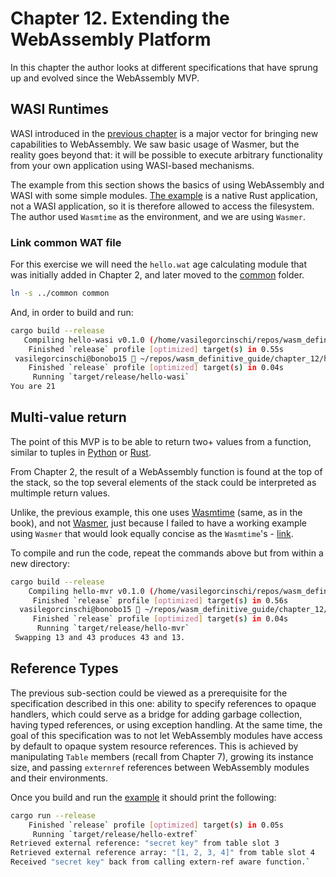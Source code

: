 # Chapter 12. Extending the WebAssembly Platform

In this chapter the author looks at different specifications that have sprung up and evolved since the WebAssembly MVP.

## WASI Runtimes

WASI introduced in the [previous chapter](/chapter_11/README.md) is a major vector for bringing new capabilities to WebAssembly. We saw basic usage of Wasmer, but the reality goes beyond that: it will be possible to execute arbitrary functionality from your own application using WASI-based mechanisms.

The example from this section shows the basics of using WebAssembly and WASI with some simple modules. [The example](chapter_12/hello-wasi) is a native
Rust application, not a WASI application, so it is therefore allowed to access the filesystem. The author used `Wasmtime` as the environment, and we are using `Wasmer`.

### Link common WAT file

For this exercise we will need the `hello.wat` age calculating module that was initially added in Chapter 2, and later moved to the [common](../common) folder.

```bash
ln -s ../common common
```

And, in order to build and run:

```bash
cargo build --release
   Compiling hello-wasi v0.1.0 (/home/vasilegorcinschi/repos/wasm_definitive_guide/chapter_12/hello-wasi)
    Finished `release` profile [optimized] target(s) in 0.55s
 vasilegorcinschi@bonobo15  ~/repos/wasm_definitive_guide/chapter_12/hello-wasi   main ±  cargo run --release
    Finished `release` profile [optimized] target(s) in 0.04s
     Running `target/release/hello-wasi`
You are 21
```

## Multi-value return

The point of this MVP is to be able to return two+ values from a function, similar to tuples in [Python](https://realpython.com/python-tuple/#returning-tuples-from-functions) or [Rust](https://doc.rust-lang.org/rust-by-example/primitives/tuples.html).

From Chapter 2, the result of a WebAssembly function is found at the top of the stack, so the top several elements
of the stack could be interpreted as multimple return values.

Unlike, the previous example, this one uses [Wasmtime](https://docs.wasmtime.dev/) (same, as in the book), and not [Wasmer](https://docs.wasmer.io/), just because
I failed to have a working example using `Wasmer` that would look equally concise as the `Wasmtime`'s - [link](https://github.com/wasmerio/wasmer/discussions/5647).

To compile and run the code, repeat the commands above but from within a new directory:

```bash
cargo build --release
    Compiling hello-mvr v0.1.0 (/home/vasilegorcinschi/repos/wasm_definitive_guide/chapter_12/hello-mvr)
     Finished `release` profile [optimized] target(s) in 0.56s
  vasilegorcinschi@bonobo15  ~/repos/wasm_definitive_guide/chapter_12/hello-mvr   main ±  cargo run --release
     Finished `release` profile [optimized] target(s) in 0.04s
      Running `target/release/hello-mvr`
 Swapping 13 and 43 produces 43 and 13.
```

## Reference Types

The previous sub-section could be viewed as a prerequisite for the specification described in this one: ability to specify references to opaque handlers, which
could serve as a bridge for adding garbage collection, having typed references, or using exception handling. At the same time, the goal of this specification
was to not let WebAssembly modules have access by default to opaque system resource references. This is achieved by manipulating `Table` members (recall from Chapter 7),
growing its instance size, and passing `externref` references between WebAssembly modules and their environments.

Once you build and run the [example](hello-extref/src/main.rs) it should print the following:

```bash
cargo run --release
    Finished `release` profile [optimized] target(s) in 0.05s
     Running `target/release/hello-extref`
Retrieved external reference: "secret key" from table slot 3
Retrieved external reference array: "[1, 2, 3, 4]" from table slot 4
Received "secret key" back from calling extern-ref aware function.`
```
